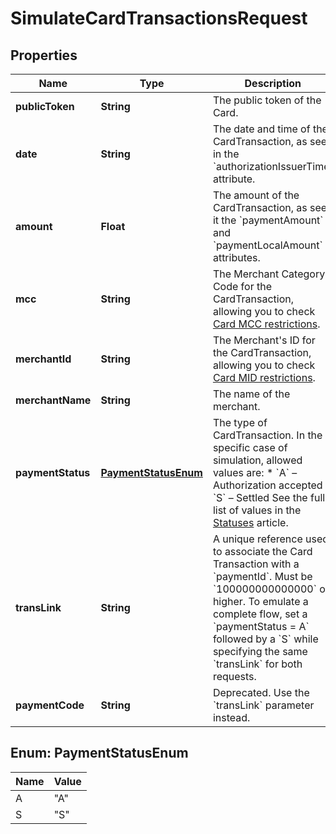 

# SimulateCardTransactionsRequest


## Properties

| Name | Type | Description | Notes |
|------------ | ------------- | ------------- | -------------|
|**publicToken** | **String** | The public token of the Card. |  [optional] |
|**date** | **String** | The date and time of the CardTransaction, as seen in the &#x60;authorizationIssuerTime&#x60; attribute. |  [optional] |
|**amount** | **Float** | The amount of the CardTransaction, as seen it the &#x60;paymentAmount&#x60; and &#x60;paymentLocalAmount&#x60; attributes. |  [optional] |
|**mcc** | **String** | The Merchant Category Code for the CardTransaction, allowing you to check [Card MCC restrictions](/guide/cards/restrictions-limits.html#mcc-restrictions).  |  [optional] |
|**merchantId** | **String** | The Merchant&#39;s ID for the CardTransaction, allowing you to check [Card MID restrictions](/guide/cards/restrictions-limits.html#mid-restrictions).  |  |
|**merchantName** | **String** | The name of the merchant. |  |
|**paymentStatus** | [**PaymentStatusEnum**](#PaymentStatusEnum) | The type of CardTransaction. In the specific case of simulation, allowed values are: * &#x60;A&#x60; – Authorization accepted * &#x60;S&#x60; – Settled  See the full list of values in the [Statuses](/guide/cards/transactions.html#statuses-paymentstatus) article.  |  [optional] |
|**transLink** | **String** | A unique reference used to associate the Card Transaction with a &#x60;paymentId&#x60;. Must be &#x60;100000000000000&#x60; or higher.  To emulate a complete flow, set a &#x60;paymentStatus &#x3D; A&#x60; followed by a &#x60;S&#x60; while specifying the same &#x60;transLink&#x60; for both requests.  |  |
|**paymentCode** | **String** | Deprecated. Use the &#x60;transLink&#x60; parameter instead. |  [optional] |



## Enum: PaymentStatusEnum

| Name | Value |
|---- | -----|
| A | &quot;A&quot; |
| S | &quot;S&quot; |



